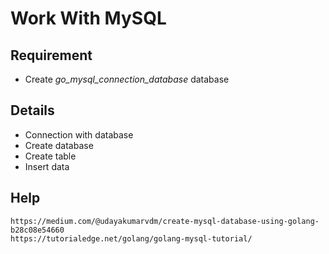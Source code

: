# Work With MySQL 

## Requirement
  
  * Create *go_mysql_connection_database* database 

## Details

   * Connection with database
   * Create database
   * Create table
   * Insert data
  
## Help
  
    https://medium.com/@udayakumarvdm/create-mysql-database-using-golang-b28c08e54660
    https://tutorialedge.net/golang/golang-mysql-tutorial/
  
